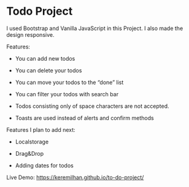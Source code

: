 # Todo Project

I used Bootstrap and Vanilla JavaScript in this Project. I also made the design responsive.

Features:

- You can add new todos

- You can delete your todos

- You can move your todos to the “done” list

- You can filter your todos with search bar

- Todos consisting only of space characters are not accepted.

- Toasts are used instead of alerts and confirm methods


Features I plan to add next:

- Localstorage

- Drag&Drop

- Adding dates for todos 


Live Demo: https://keremilhan.github.io/to-do-project/
